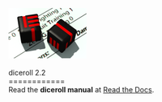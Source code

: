 <img src="docs/source/diceroll.png"><br><br>
diceroll 2.2<br>
============<br>
Read the <b>diceroll manual</b> at <a href="http://diceroll.readthedocs.io/">Read the Docs</a>.<br><br>
